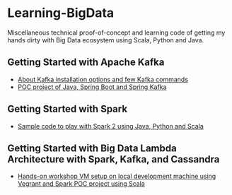 # Learning-BigData

Miscellaneous technical proof-of-concept and learning code of getting my hands dirty with Big Data ecosystem using Scala, Python and Java.

## Getting Started with Apache Kafka

* [About Kafka installation options and few Kafka commands](https://github.com/tirthalpatel/Learning-BigData/tree/master/gs-kafka)
* [POC project of Java, Spring Boot and Spring Kafka](https://github.com/tirthalpatel/Learning-Spring/tree/master/gs-spring-kafka/poc-spring-boot-kafka-app)

## Getting Started with Spark

* [Sample code to play with Spark 2 using Java, Python and Scala](https://github.com/tirthalpatel/Learning-BigData/tree/master/gs-spark/gs-spark-2x)

## Getting Started with Big Data Lambda Architecture with Spark, Kafka, and Cassandra

* [Hands-on workshop VM setup on local development machine using Vegrant and Spark POC project using Scala](https://github.com/tirthalpatel/Learning-BigData/tree/master/gs-lambda-architecture)
